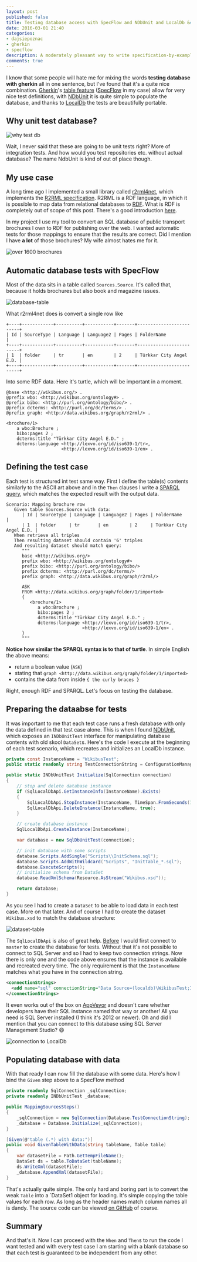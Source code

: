 ```yaml
---
layout: post
published: false
title: Testing database access with SpecFlow and NDbUnit and LocalDb &#35;dajsiepoznac
date: 2016-03-01 21:40
categories:
- dajsiepoznac
- gherkin
- specflow
description: A moderately pleasant way to write specification-by-example tests against a physical database
comments: true
---
```


I know that some people will hate me for mixing the words **testing database with gherkin** all in one sentence, but I've
found that it's a quite nice combination. [Gherkin][Gherkin]'s [table feature][gherkin-table] ([SpecFlow][SpecFlow] in my
case) allow for very nice test definitions, with [NDbUnit][NDbUnit] it is quite simple to populate the database, and
thanks to [LocalDb][LocalDb] the tests are beautifully portable.

<!--more-->

## Why unit test database?

![why test db](/uploads/2016/03/testing-db-wtf.jpg)

Wait, I never said that these are going to be unit tests right? More of integration tests. And how would you test
repositories etc. without actual database? The name NdbUnit is kind of out of place though.

## My use case

A long time ago I implemented a small library called [r2rml4net][r2rml4net], which implements the [R2RML specification][r2rml].
R2RML is a RDF language, in which it is possible to map data from relational databases to [RDF][rdf]. What is RDF is
completely out of scope of this post. There's a good introduction [here][rdf-intro].

In my project I use my tool to convert an SQL database of public transport brochures I own to RDF for publishing over
the web. I wanted automatic tests for those mappings to ensure that the results are correct. Did I mention I have **a
lot** of those brochures? My wife almost hates me for it.

![over 1600 brochures](/uploads/2016/03/over-1600.jpg)

## Automatic database tests with SpecFlow

Most of the data sits in a table called `Sources.Source`. It's called that, because it holds brochures but also book and
magazine issues.

![database-table](/uploads/2016/03/table-diagram.png)

What r2rml4net does is convert a single row like

    +----+------------+----------+-----------+-------+-------------------------+
    | Id | SourceType | Language | Language2 | Pages | FolderName              |
    +----+------------+----------+-----------+-------+-------------------------+
    | 1  | folder     | tr       | en        | 2     | Türkkar City Angel E.D. |
    +----+------------+----------+-----------+-------+-------------------------+

Into some RDF data. Here it's turtle, which will be important in a moment.

``` turtle
@base <http://wikibus.org/> .
@prefix wbo: <http://wikibus.org/ontology#> .
@prefix bibo: <http://purl.org/ontology/bibo/> .
@prefix dcterms: <http://purl.org/dc/terms/> .
@prefix graph: <http://data.wikibus.org/graph/r2rml/> .

<brochure/1>
    a wbo:Brochure ;
    bibo:pages 2 ;
    dcterms:title "Türkkar City Angel E.D." ;
    dcterms:language <http://lexvo.org/id/iso639-1/tr>,
                     <http://lexvo.org/id/iso639-1/en> .
```

## Defining the test case

Each test is structured int test same way. First I define the table(s) contents similarly to the ASCII art above and in
the `Then` clauses I write a [SPARQL query][sparql], which matches the expected result with the output data.

``` gherkin
Scenario: Mapping brochure row
   Given table Sources.Source with data:
      | Id | SourceType | Language | Language2 | Pages | FolderName              |
      | 1  | folder     | tr       | en        | 2     | Türkkar City Angel E.D. |
   When retrieve all triples
   Then resulting dataset should contain '6' triples
   And resulting dataset should match query:
      """
      base <http://wikibus.org/>
      prefix wbo: <http://wikibus.org/ontology#>
      prefix bibo: <http://purl.org/ontology/bibo/>
      prefix dcterms: <http://purl.org/dc/terms/>
      prefix graph: <http://data.wikibus.org/graph/r2rml/>

      ASK
      FROM <http://data.wikibus.org/graph/folder/1/imported>
      {
         <brochure/1>
            a wbo:Brochure ;
            bibo:pages 2 ;
            dcterms:title "Türkkar City Angel E.D." ;
            dcterms:language <http://lexvo.org/id/iso639-1/tr>,
                             <http://lexvo.org/id/iso639-1/en> .
      }
      """
```

**Notice how similar the SPARQL syntax is to that of turtle**. In simple English the above means:

* return a boolean value (`ASK`)
* stating that `graph <http://data.wikibus.org/graph/folder/1/imported>`
* contains the data from inside `{ the curly braces }`

Right, enough RDF and SPARQL. Let's focus on testing the database.

## Preparing the dataabse for tests

It was important to me that each test case runs a fresh database with only the data defined in that test case alone. This
is when I found [NDbUnit][NDbUnit], which exposes an `INDbUnitTest` interface for manipulating database contents with
old skool `DataSet`s. Here's the code I execute at the beginning of each test scenario, which recreates and initializes
an LocalDb instance.

``` csharp
private const InstanceName = "WikibusTest";
public static readonly string TestConnectionString = ConfigurationManager.ConnectionStrings["sql"].ConnectionString;

public static INDbUnitTest Initialize(SqlConnection connection)
{
    // stop and delete database instance
    if (SqlLocalDbApi.GetInstanceInfo(InstanceName).Exists)
    {
        SqlLocalDbApi.StopInstance(InstanceName, TimeSpan.FromSeconds(10));
        SqlLocalDbApi.DeleteInstance(InstanceName, true);
    }

    // create database instance
    SqlLocalDbApi.CreateInstance(InstanceName);

    var database = new SqlDbUnitTest(connection);

    // init database with some scripts
    database.Scripts.AddSingle("Scripts\\InitSchema.sql");
    database.Scripts.AddWithWildcard("Scripts", "InitTable_*.sql");
    database.ExecuteScripts();
    // initialize schema from DataSet
    database.ReadXmlSchema(Resource.AsStream("Wikibus.xsd"));

    return database;
}
```

As you see I had to create a `DataSet` to be able to load data in each test case. More on that later. And of course I had
to create the dataset `Wikibus.xsd` to match the database structure:

![dataset-table](/uploads/2016/03/dataset.png)

The `SqlLocalDbApi` is also of great help. [Before][old-database-init] I would first connect to `master` to create the 
database for tests. Without that it's not possible to connect to SQL Server and so I had to keep two connection strings. 
Now there is only one and the code above ensures that the instance is available and recreated every time. The only 
requirement is that the `InstanceName` matches what you have in the connection string.

``` xml
<connectionStrings>
  <add name="sql" connectionString="Data Source=(localdb)\WikibusTest;Integrated Security=true;" />
</connectionStrings>
```

It even works out of the box on [AppVeyor][AppVeyor] and doesn't care whether developers have their SQL instance named
that way or another! All you need is SQL Server installed (I think it's 2012 or newer). Oh and did I mention that you can
connect to this database using SQL Server Management Studio? :smile:

![connection to LocalDb](/uploads/2016/03/localdb.png)

## Populating database with data

With that ready I can now fill the database with some data. Here's how I bind the `Given` step above to a SpecFlow method

``` csharp
private readonly SqlConnection _sqlConnection;
private readonly INDbUnitTest _database;

public MappingSourcesSteps()
{
    _sqlConnection = new SqlConnection(Database.TestConnectionString);
    _database = Database.Initialize(_sqlConnection);
}

[Given(@"table (.*) with data:")]
public void GivenTableWithData(string tableName, Table table)
{
    var datasetFile = Path.GetTempFileName();
    DataSet ds = table.ToDataSet(tableName);
    ds.WriteXml(datasetFile);
    _database.AppendXml(datasetFile);
}
```

That's actually quite simple. The only hard and boring part is to convert the weak `Table` into a `DataSet1 object for
loading. It's simple copying the table values for each row. As long as the header names match column names all is dandy.
The source code can be viewed [on GitHub][TableExtensions] of course.

## Summary

And that's it. Now I can proceed with the `When` and `Then`s to run the code I want tested and with every test case I am
starting with a blank database so that each test is guaranteed to be independent from any other.

[Gherkin]: https://github.com/cucumber/cucumber/wiki/Gherkin
[SpecFlow]: http://www.specflow.org/
[NDbUnit]: https://github.com/NDbUnit/NDbUnit
[LocalDb]: https://msdn.microsoft.com/pl-pl/library/hh510202%28v=sql.110%29.aspx
[r2rml]: https://www.w3.org/TR/r2rml/
[gherkin-table]: https://cucumber.io/docs/reference#data-tables
[rdf]: https://en.wikipedia.org/wiki/Resource_Description_Framework
[rdf-intro]: http://www.dataversity.net/introduction-to-rdf/
[r2rml4net]: http://r2rml.net
[sparql]: https://www.w3.org/TR/sparql11-overview/
[AppVeyor]: https://www.appveyor.com
[TableExtensions]: https://github.com/wikibus/data.wikibus.org/blob/master/src/wikibus.tests/Mappings/TableExtensions.cs#L14
[old-database-init]: https://github.com/wikibus/data.wikibus.org/blob/2bf2d98226a023c0784d0ab69c4e9890607d2924/src/wikibus.tests/Mappings/Database.cs#L14